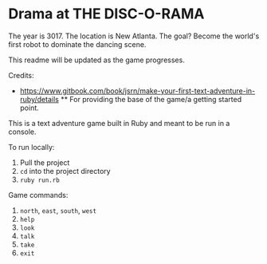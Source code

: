Drama at THE DISC-O-RAMA
========================

The year is 3017. The location is New Atlanta. The goal? Become the world's first robot to dominate the dancing scene.

This readme will be updated as the game progresses.

Credits:
* https://www.gitbook.com/book/jsrn/make-your-first-text-adventure-in-ruby/details
** For providing the base of the game/a getting started point.

This is a text adventure game built in Ruby and meant to be run in a console.

To run locally:
1. Pull the project
2. `cd` into the project directory
3. `ruby run.rb`

Game commands:
1. `north`, `east`, `south`, `west`
2. `help`
3. `look`
4. `talk`
5. `take`
6. `exit`
